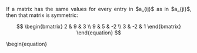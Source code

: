 <div style="text-align: justify">
<p>If a matrix has the same values for every entry in $a_{ij}$ as in $a_{ji}$,
then that matrix is symmetric:</p>

$$
  \begin{bmatrix}
  2 & 9 & 3 \\
  9 & 5 & -2 \\
  3 & -2 & 1
  \end{bmatrix}
\end{equation}
$$

</div>
\begin{equation}
